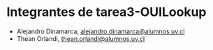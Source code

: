 # Integrantes de tarea3-OUILookup

- Alejandro Dinamarca, alejandro.dinamarca@alumnos.uv.cl
- Thean Orlandi, thean.orlandi@alumnos.uv.cl
